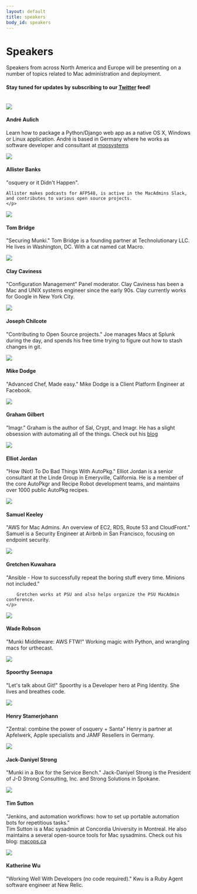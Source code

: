 ```yaml
---
layout: default
title: speakers
body_id: speakers
---
```


# Speakers

<p class="lead">
Speakers from across North America and Europe will be presenting on a number of topics related to Mac administration and deployment.
</p>

#### Stay tuned for updates by subscribing to our [Twitter](https://twitter.com/intent/follow?&screen_name=MacDevOpsYVR) feed!
<br>

<div class="col-xs-12 pull-left thumbnail">
  <img class="headshot-img" src="/assets/andre_aulich.png">
  <div class="responsive">
    <h4>André Aulich</h4>
    <p class="lead">
    
Learn how to package a Python/Django web app as a native OS X, Windows or Linux application. André is based in Germany where he works as software developer and consultant at <a href="https://moosystems.com">moosystems</a>  
	</p>
  </div>
</div>

<div class="col-xs-12 pull-left thumbnail">
  <img class="headshot-img" src="/assets/allister.jpg">
  <div class="responsive">
    <h4>Allister Banks</h4>
    <p class="lead">
     "osquery or it Didn't Happen". </br>

	Allister makes podcasts for AFP548, is active in the MacAdmins Slack, and contributes to various open source projects. 
    </p>
  </div>
</div>

<div class="col-xs-12 pull-left thumbnail">
  <img class="headshot-img" src="/assets/tom_bridge.jpg">
  <div class="responsive">
    <h4>Tom Bridge</h4>
    <p class="lead">
    "Securing Munki." Tom Bridge is a founding partner at Technolutionary LLC. He lives in Washington, DC. With a cat named cat Macro.
     </p>
  </div>
</div>

<div class="col-xs-12 pull-left thumbnail">
  <img class="headshot-img" src="/assets/clay200.jpg">
  <div class="responsive">
    <h4>Clay Caviness</h4>
    <p class="lead">
    "Configuration Management" Panel moderator. Clay Caviness has been a Mac and UNIX systems engineer since the early 90s. Clay currently works for Google in New York City.
     </p>
  </div>
</div>

<div class="col-xs-12 pull-left thumbnail">
  <img class="headshot-img" src="/assets/chilcote.jpg">
  <div class="responsive">
    <h4>Joseph Chilcote</h4>
    <p class="lead">
      "Contributing to Open Source projects." Joe manages Macs at Splunk during the day, and spends his free time trying to figure out how to stash changes in git.
    </p>
  </div>
</div>

<div class="col-xs-12 pull-left thumbnail">
  <img class="headshot-img" src="/assets/mike_dodge_218x208.jpg">
  <div class="responsive">
    <h4>Mike Dodge</h4>
    <p class="lead">
      "Advanced Chef, Made easy." Mike Dodge is a Client Platform Engineer at Facebook.
    </p>
  </div>

<div class="col-xs-12 pull-left thumbnail">
  <img class="headshot-img" src="/assets/GrahamGilbert.jpg">
  <div class="responsive">
    <h4>Graham Gilbert</h4>
    <p class="lead">
      "Imagr." Graham is the author of Sal, Crypt, and Imagr. He has a slight obsession with automating all of the things. Check out his <a href="http://grahamgilbert.com">blog</a>
    </p>
  </div>
</div>

<div class="col-xs-12 pull-left thumbnail">
  <img class="headshot-img" src="/assets/Elliot_Jordan.jpg">
  <div class="responsive">
    <h4>Elliot Jordan</h4>
    <p class="lead">
      "How (Not) To Do Bad Things With AutoPkg." Elliot Jordan is a senior consultant at the Linde Group in Emeryville, California. He is a member of the core AutoPkgr and Recipe Robot development teams, and maintains over 1000 public AutoPkg recipes. 
       </p>
  </div>
</div>

<div class="col-xs-12 pull-left thumbnail">
  <img class="headshot-img" src="/assets/keeley.jpg">
  <div class="responsive">
    <h4>Samuel Keeley</h4>
    <p class="lead">
      "AWS for Mac Admins. An overview of EC2, RDS, Route 53 and CloudFront." Samuel is a Security Engineer at Airbnb in San Francisco, focusing on endpoint security.
    </p>
  </div>
</div>

<div class="col-xs-12 pull-left thumbnail">
  <img class="headshot-img" src="/assets/Gretchen.png">
  <div class="responsive">
    <h4>Gretchen Kuwahara</h4>
    <p class="lead">
		"Ansible - How to successfully repeat the boring stuff every time.  Minions not included."</br>    
		
		Gretchen works at PSU and also helps organize the PSU MacAdmin conference.
	</p>
  </div>
</div>

<div class="col-xs-12 pull-left thumbnail">
  <img class="headshot-img" src="/assets/robson.jpg">
  <div class="responsive">
    <h4>Wade Robson</h4>
    <p class="lead">
      "Munki Middleware: AWS FTW!" Working magic with Python, and wrangling macs for urthecast.
    </p>
  </div>
</div>

<div class="col-xs-12 pull-left thumbnail">
  <img class="headshot-img" src="/assets/Spoorthy_seenapa.jpg">
  <div class="responsive">
    <h4>Spoorthy Seenapa</h4>
    <p class="lead">
    "Let's talk about Git!" Spoorthy is a Developer hero at Ping Identity. She lives and breathes code.
     </p>
  </div>
</div>

<div class="col-xs-12 pull-left thumbnail">
  <img class="headshot-img" src="/assets/Henry_Stamerjohann.jpg">
  <div class="responsive">
    <h4>Henry Stamerjohann</h4>
    <p class="lead">
    "Zentral: combine the power of osquery + Santa" Henry is partner at Apfelwerk, Apple specialists and JAMF Resellers in Germany. 
     </p>
  </div>
</div>

<div class="col-xs-12 pull-left thumbnail">
  <img class="headshot-img" src="/assets/JackStrong_BW.jpg">
  <div class="responsive">
    <h4>Jack-Daniyel Strong</h4>
    <p class="lead">
    "Munki in a Box for the Service Bench." Jack-Daniyel Strong is the President of J-D Strong Consulting, Inc. and Strong Solutions in Spokane.
     </p>
  </div>
</div>

<div class="col-xs-12 pull-left thumbnail">
  <img class="headshot-img" src="/assets/tim_sutton_200.jpeg">
  <div class="responsive">
    <h4>Tim Sutton</h4>
    <p class="lead">
    "Jenkins, and automation workflows: how to set up portable automation bots for repetitious tasks."</br>
      Tim Sutton is a Mac sysadmin at Concordia University in Montreal. He also maintains a several open-source tools for Mac sysadmins. Check out his blog: <a href="http://macops.ca">macops.ca</a>
    </p>
  </div>
</div>

<div class="col-xs-12 pull-left thumbnail">
  <img class="headshot-img" src="/assets/kwu240.jpg">
  <div class="responsive">
    <h4>Katherine Wu</h4>
    <p class="lead">
    "Working Well With Developers (no code required)."
      Kwu is a Ruby Agent software engineer at New Relic.
    </p>
  </div>
</div>

<!--

<div class="col-xs-12 pull-left thumbnail">
  <img class="headshot-img" src="/assets/MichaelLynn200.png">
  <div class="responsive">
    <h4>Michael Lynn</h4>
    <p class="lead">
      Michael Lynn is a system administrator for a moderately sized government department in Washington state. He is obsessed with python and OS X.
    </p>
  </div>
  
</div>
<div class="col-xs-12 pull-left thumbnail">
  <img class="headshot-img" src="/assets/nick_mcspadden_233.jpg">
  <div class="responsive">
    <h4>Nick McSpadden</h4>
    <p class="lead">
      Nick McSpadden is the Client Systems Manager at Schools of the Sacred Heart, San Francisco. He is in charge of the deployment of all client workstations and devices, including the faculty laptops and the school's 1:1 iPad program. Blog: https://osxdominion.wordpress.com
    </p>
  </div>
</div>

<div class="col-xs-12 pull-left thumbnail">
  <img class="headshot-img" src="/assets/neagle.jpg">
  <div class="responsive">
    <h4>Greg Neagle</h4>
    <p class="lead">
      Greg Neagle is a Sr. Systems Engineer at a large animation studio. Creator of Munki, which is currently in use at organizations all over the world, managing software for tens of thousands of Macs: https://github.com/munki/munki
    </p>
  </div>
</div>


<div class="col-xs-12 pull-left thumbnail">
  <img class="headshot-img" src="/assets/shott.jpg">
  <div class="responsive">
    <h4>Riley Shott</h4>
    <p class="lead">
      Riley Shott, recovering Puppet master, is now working his magic with Chef recipes.
    </p>
  </div>
</div>


<div class="col-xs-12 pull-left thumbnail">
  <img class="headshot-img" src="/assets/dgj_200x200.jpg">
  <div class="responsive">
    <h4>Brian Warsing</h4>
    <p class="lead">
      Brian Warsing is technical lead for the managed Mac project at SFU. Managedmac is a Puppet module designed to make OS X configuration simple. See: http://dayglojesus.github.io/managedmac/
    </p>
  </div>
</div>
-->
